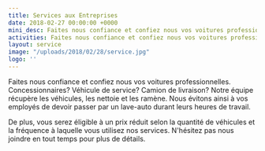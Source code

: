 ```yaml
---
title: Services aux Entreprises
date: 2018-02-27 00:00:00 +0000
mini_desc: Faites nous confiance et confiez nous vos voitures professionnelles
activities: Faites nous confiance et confiez nous vos voitures professionnelles
layout: service
image: "/uploads/2018/02/28/service.jpg"
logo: ''
---
```

Faites nous confiance et confiez nous vos voitures professionnelles. Concessionnaires? Véhicule de service? Camion de livraison? Notre équipe récupère les véhicules, les nettoie et les ramène. Nous évitons ainsi à vos employés de devoir passer par un lave-auto durant leurs heures de travail. 

De plus, vous serez éligible à un prix réduit selon la quantité de véhicules et la fréquence à laquelle vous utilisez nos services. N'hésitez pas nous joindre en tout temps pour plus de détails.